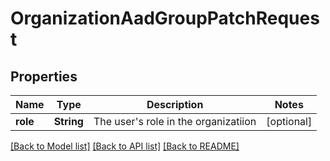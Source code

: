 # OrganizationAadGroupPatchRequest

## Properties
Name | Type | Description | Notes
------------ | ------------- | ------------- | -------------
**role** | **String** | The user&#39;s role in the organizatiion | [optional] 

[[Back to Model list]](../README.md#documentation-for-models) [[Back to API list]](../README.md#documentation-for-api-endpoints) [[Back to README]](../README.md)


